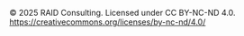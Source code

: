 © 2025 RAID Consulting. Licensed under CC BY-NC-ND 4.0.
https://creativecommons.org/licenses/by-nc-nd/4.0/
